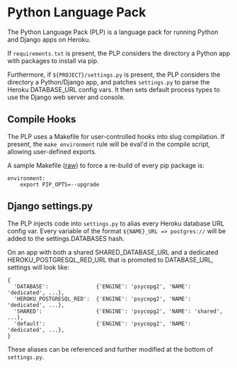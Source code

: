 Python Language Pack
====================
The Python Language Pack (PLP) is a language pack for running Python and Django
apps on Heroku.

If `requirements.txt` is present, the PLP considers the directory a Python app
with packages to install via pip.

Furthermore, if `${PROJECT}/settings.py` is present, the PLP considers the
directory a Python/Django app, and patches `settings.py` to parse the Heroku
DATABASE_URL config vars. It then sets default process types to use the Django
web server and console.

Compile Hooks
-------------
The PLP uses a Makefile for user-controlled hooks into slug compilation. If
present, the `make environment` rule will be eval'd in the compile script, allowing
user-defined exports.

A sample Makefile
(<a href="https://github.com/heroku/language-pack-python/raw/master/test/canary_django/Makefile">raw</a>)
to force a re-build of every pip package is:

    environment:
    	export PIP_OPTS=--upgrade

Django settings.py
------------------
The PLP injects code into `settings.py` to alias every Heroku database URL
config var. Every variable of the format `${NAME}_URL => postgres://` will be
added to the settings.DATABASES hash.

On an app with both a shared SHARED_DATABASE_URL and a dedicated
HEROKU_POSTGRESQL_RED_URL that is promoted to DATABASE_URL, settings will look
like:

    {
      'DATABASE':               {'ENGINE': 'psycopg2', 'NAME': 'dedicated', ...},
      'HEROKU_POSTGRESQL_RED':  {'ENGINE': 'psycopg2', 'NAME': 'dedicated', ...},
      'SHARED':                 {'ENGINE': 'psycopg2', 'NAME': 'shared', ...},
      'default':                {'ENGINE': 'psycopg2', 'NAME': 'dedicated', ...},
    }

These aliases can be referenced and further modified at the bottom of `settings.py`.
